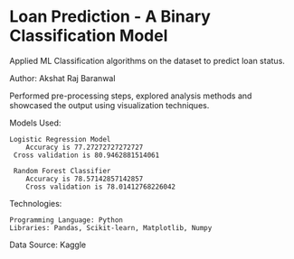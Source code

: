 # Loan Prediction - A Binary Classification Model
Applied ML Classification algorithms on the dataset to predict loan status.

Author: Akshat Raj Baranwal

 Performed pre-processing steps, explored analysis methods and showcased the output 
 using visualization techniques. 

Models Used:

    Logistic Regression Model
        Accuracy is 77.27272727272727
	 Cross validation is 80.9462881514061

     Random Forest Classifier
     	Accuracy is 78.57142857142857
        Cross validation is 78.01412768226042
	
	
Technologies:

    Programming Language: Python
    Libraries: Pandas, Scikit-learn, Matplotlib, Numpy

Data Source:
        Kaggle

